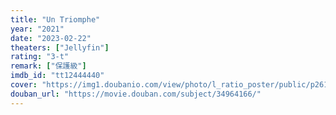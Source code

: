 ```yaml
---
title: "Un Triomphe"
year: "2021"
date: "2023-02-22"
theaters: ["Jellyfin"]
rating: "3-t"
remark: ["保護級"]
imdb_id: "tt12444440"
cover: "https://img1.doubanio.com/view/photo/l_ratio_poster/public/p2614960378.jpg"
douban_url: "https://movie.douban.com/subject/34964166/"
---
```

